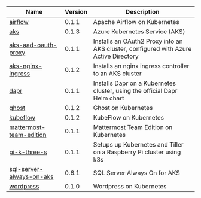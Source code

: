  | Name | Version | Description | 
 | --- | --- | --- | 
 | [airflow](airflow) | 0.1.1 | Apache Airflow on Kubernetes
[aks](aks) | 0.1.3 | Azure Kubernetes Service (AKS)
[aks-aad-oauth-proxy](aks-aad-oauth-proxy) | 0.1.1 | Installs an OAuth2 Proxy into an AKS cluster, configured with Azure Active Directory
[aks-nginx-ingress](aks-nginx-ingress) | 0.1.2 | Installs an nginx ingress controller to an AKS cluster
[dapr](dapr) | 0.1.1 | Installs Dapr on a Kubernetes cluster, using the official Dapr Helm chart
[ghost](ghost) | 0.1.2 | Ghost on Kubernetes
[kubeflow](kubeflow) | 0.1.2 | KubeFlow on Kubernetes
[mattermost-team-edition](mattermost-team-edition) | 0.1.1 | Mattermost Team Edition on Kubernetes
[pi-k-three-s](pi-k-three-s) | 0.1.1 | Setups up Kubernetes and Tiller on a Raspberry Pi cluster using k3s
[sql-server-always-on-aks](sql-server-always-on-aks) | 0.6.1 | SQL Server Always On for AKS
[wordpress](wordpress) | 0.1.0 | Wordpress on Kubernetes | 
